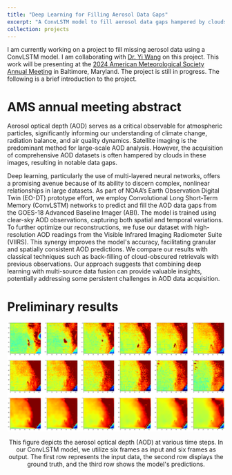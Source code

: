 ```yaml
---
title: "Deep Learning for Filling Aerosol Data Gaps"
excerpt: "A ConvLSTM model to fill aerosol data gaps hampered by clouds.<br/><img src='/figures/projects/2023-dl-aerosol-1.png' width=500>"
collection: projects
---
```


I am currently working on a project to fill missing aerosol data using a ConvLSTM model. I am collaborating with [Dr. Yi Wang](https://www.linkedin.com/in/yi-wang-tamu/) on this project. This work will be presenting at the [2024 American Meteorological Society Annual Meeting](https://annual.ametsoc.org/index.cfm/2024/) in Baltimore, Maryland. The project is still in progress. The following is a brief introduction to the project.

AMS annual meeting abstract
===========================

Aerosol optical depth (AOD) serves as a critical observable for atmospheric particles, significantly informing our understanding of climate change, radiation balance, and air quality dynamics. Satellite imaging is the predominant method for large-scale AOD analysis. However, the acquisition of comprehensive AOD datasets is often hampered by clouds in these images, resulting in notable data gaps. 
 
Deep learning, particularly the use of multi-layered neural networks, offers a promising avenue because of its ability to discern complex, nonlinear relationships in large datasets. As part of NOAA’s Earth Observation Digital Twin (EO-DT) prototype effort, we employ Convolutional Long Short-Term Memory (ConvLSTM) networks to predict and fill the AOD data gaps from the GOES-18 Advanced Baseline Imager (ABI). The model is trained using clear-sky AOD observations, capturing both spatial and temporal variations. To further optimize our reconstructions, we fuse our dataset with high-resolution AOD readings from the Visible Infrared Imaging Radiometer Suite (VIIRS). This synergy improves the model's accuracy, facilitating granular and spatially consistent AOD predictions. We compare our results with classical techniques such as back-filling of cloud-obscured retrievals with previous observations. Our approach suggests that combining deep learning with multi-source data fusion can provide valuable insights, potentially addressing some persistent challenges in AOD data acquisition.

Preliminary results
===================

![ConvLSTM aerosol prediction](../figures/projects/2023-dl-aerosol-1.png)
<p style="text-align: center;">This figure depicts the aerosol optical depth (AOD) at various time steps. In our ConvLSTM model, we utilize six frames as input and six frames as output. The first row represents the input data, the second row displays the ground truth, and the third row shows the model's predictions.</p>
